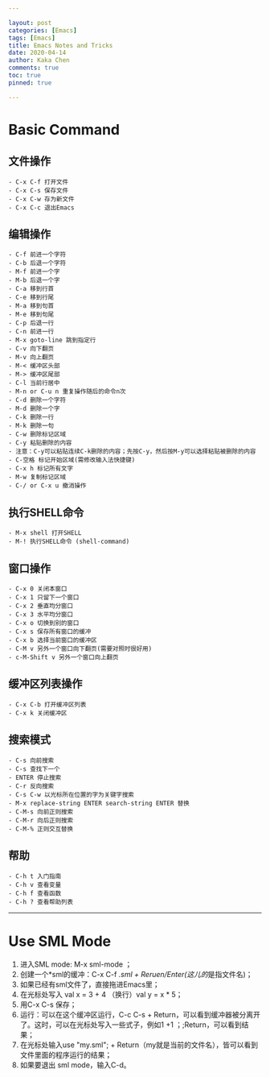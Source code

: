 ```yaml
---

layout: post
categories: [Emacs]
tags: [Emacs]
title: Emacs Notes and Tricks
date: 2020-04-14
author: Kaka Chen
comments: true
toc: true
pinned: true

---
```

# Basic Command

## 文件操作

    - C-x C-f 打开文件
    - C-x C-s 保存文件
    - C-x C-w 存为新文件
    - C-x C-c 退出Emacs

## 编辑操作

    - C-f 前进一个字符
    - C-b 后退一个字符
    - M-f 前进一个字
    - M-b 后退一个字
    - C-a 移到行首
    - C-e 移到行尾
    - M-a 移到句首
    - M-e 移到句尾
    - C-p 后退一行
    - C-n 前进一行
    - M-x goto-line 跳到指定行
    - C-v 向下翻页
    - M-v 向上翻页
    - M-< 缓冲区头部
    - M-> 缓冲区尾部
    - C-l 当前行居中
    - M-n or C-u n 重复操作随后的命令n次
    - C-d 删除一个字符
    - M-d 删除一个字
    - C-k 删除一行
    - M-k 删除一句
    - C-w 删除标记区域
    - C-y 粘贴删除的内容
    - 注意：C-y可以粘贴连续C-k删除的内容；先按C-y，然后按M-y可以选择粘贴被删除的内容
    - C-空格 标记开始区域(需修改输入法快捷键)
    - C-x h 标记所有文字
    - M-w 复制标记区域
    - C-/ or C-x u 撤消操作

## 执行SHELL命令

    - M-x shell 打开SHELL
    - M-! 执行SHELL命令 (shell-command)

## 窗口操作

    - C-x 0 关闭本窗口
    - C-x 1 只留下一个窗口
    - C-x 2 垂直均分窗口
    - C-x 3 水平均分窗口
    - C-x o 切换到别的窗口
    - C-x s 保存所有窗口的缓冲
    - C-x b 选择当前窗口的缓冲区
    - C-M v 另外一个窗口向下翻页(需要对照时很好用)
    - c-M-Shift v 另外一个窗口向上翻页

## 缓冲区列表操作

    - C-x C-b 打开缓冲区列表
    - C-x k 关闭缓冲区

## 搜索模式

    - C-s 向前搜索
    - C-s 查找下一个
    - ENTER 停止搜索
    - C-r 反向搜索
    - C-s C-w 以光标所在位置的字为关键字搜索
    - M-x replace-string ENTER search-string ENTER 替换
    - C-M-s 向前正则搜索
    - C-M-r 向后正则搜索
    - C-M-% 正则交互替换

## 帮助
    
    - C-h t 入门指南
    - C-h v 查看变量
    - C-h f 查看函数
    - C-h ? 查看帮助列表

- - -

# Use SML Mode

1. 进入SML mode: M-x sml-mode ；
2. 创建一个*sml的缓冲：C-x C-f *.sml + Reruen/Enter(这儿的*是指文件名)；
3. 如果已经有sml文件了，直接拖进Emacs里；
4. 在光标处写入 val x = 3 + 4 （换行）val y = x * 5；
5. 用C-x C-s 保存；
6. 运行：可以在这个缓冲区运行，C-c C-s + Return，可以看到缓冲器被分离开了。这时，可以在光标处写入一些式子，例如1 +1 ；;Return，可以看到结果；
7. 在光标处输入use "my.sml"; + Return（my就是当前的文件名），皆可以看到文件里面的程序运行的结果；
8. 如果要退出 sml mode，输入C-d。